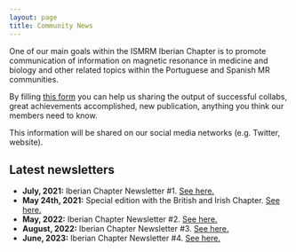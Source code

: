 ```yaml
---
layout: page
title: Community News
---
```


One of our main goals within the ISMRM Iberian Chapter is to promote communication of information on magnetic resonance in medicine and biology and other related topics within the Portuguese and Spanish MR communities.


By filling [this form](https://docs.google.com/forms/d/e/1FAIpQLSfJF4hR3V8osxqr5m1gBYAsPxkKoFMkUUUWgNZvH2cCPUm2Hw/viewform) you can help us sharing the output of successful collabs, great achievements accomplished, new publication, anything you think our members need to know.


This information will be shared on our social media networks (e.g. Twitter, website).

## Latest newsletters

- **July, 2021:** Iberian Chapter Newsletter #1. <a href="https://mailchi.mp/c5436cc15678/iberian-chapter-newsletter-1" target="_blank">See here.</a>
- **May 24th, 2021:** Special edition with the British and Irish Chapter. <a href="https://mailchi.mp/8572954127f5/aqizcjy8ry" target="_blank">See here.</a>
- **May, 2022:** Iberian Chapter Newsletter #2. <a href="https://mailchi.mp/c39d8a1dc63a/iberian-chapter-newsletter-2" target="_blank">See here.</a>
- **August, 2022:** Iberian Chapter Newsletter #3. <a href="http://eepurl.com/ieQGb1" target="_blank">See here.</a>
- **June, 2023:** Iberian Chapter Newsletter #4. <a href="http://eepurl.com/ipBW8g" target="_blank">See here.</a>

